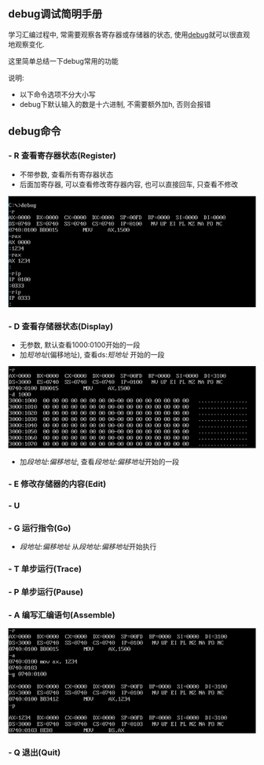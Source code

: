 ## debug调试简明手册

学习汇编过程中, 常需要观察各寄存器或存储器的状态, 使用[debug](https://github.com/Wistral/simple-masm/blob/master/1-%E5%AE%89%E8%A3%85%E7%8E%AF%E5%A2%83%E4%B8%8E%E9%85%8D%E7%BD%AE/install/masm/debug.exe)就可以很直观地观察变化.

这里简单总结一下debug常用的功能

说明:
- 以下命令选项不分大小写
- debug下默认输入的数是十六进制, 不需要额外加h, 否则会报错

## debug命令

### - **R** 查看寄存器状态(Register)
- 不带参数, 查看所有寄存器状态
- 后面加寄存器, 可以查看修改寄存器内容, 也可以直接回车, 只查看不修改

![](assets/debug-r.png)
### - **D** 查看存储器状态(Display)
- 无参数, 默认查看1000:0100开始的一段
- 加*短地址*(偏移地址), 查看ds:*短地址* 开始的一段

![](assets/debug-d0.png)
- 加*段地址*:*偏移地址*, 查看*段地址*:*偏移地址*开始的一段
### - **E** 修改存储器的内容(Edit)
### - **U** 
### - **G** 运行指令(Go)
- *段地址*:*偏移地址* 从*段地址*:*偏移地址*开始执行
### - **T** 单步运行(Trace)
### - **P** 单步运行(Pause)
### - **A** 编写汇编语句(Assemble)
![](assets/debug-a.png)
### - **Q** 退出(Quit)
